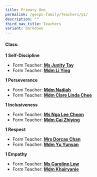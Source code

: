 ```yaml
---
title: Primary One
permalink: /gesps-family/Teachers/p1/
description: ""
third_nav_title: Teachers
variant: markdown
---
```

#### Class:

**1 Self-Discipline**

*   Form Teacher: **[Ms Junity Tay](mailto:junity_tay@schools.gov.sg)**
*   Form Teacher: **[Mdm Li Ying](mailto:li_ying@schools.gov.sg)**

**1 Perseverance**

*   Form Teacher: **[Mdm Nadiah](mailto:nadiah_sheik_allahuddin@schools.gov.sg)**
*   Form Teacher: **[Mdm Clare Linda Chee](mailto:chee_lin_gia@schools.gov.sg)**

**1 Inclusiveness**

*   Form Teacher: **[Ms Nga Lee Choon](mailto:nga_lee_choon@schools.gov.sg)**
*   Form Teacher: **[Mdm Cai Zhiying](mailto:cai_zhiying@schools.gov.sg)**

**1 Respect**  

*   Form Teacher: **[Mrs Dorcas Chan](mailto:koh_kah_fong_dorcas@schools.gov.sg)**
*   Form Teacher: **[Mdm Yu Yunyan](mailto:yu_yunyan@schools.gov.sg)**

**1 Empathy**

*   Form Teacher: **[Ms Caroline Low](mailto:low_kwee_choo_caroline@schools.gov.sg)**
*   Form Teacher: **[Mdm Khairyanie](mailto:Khairyanie_Kamsani@schools.gov.sg)**